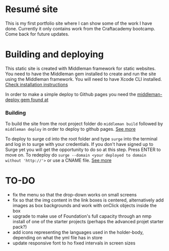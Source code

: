 # Resumé site
This is my first portfolio site where I can show some of the work I have done. Currently it only contains work from the Craftacademy bootcamp. Come back for future updates.

# Building and deploying
This static site is created with Middleman framework for static websites. You need to have the Middleman gem installed to create and run the site using the Middleman framework. You will need to have Xcode CLI installed. [Check installation instructions](https://middlemanapp.com/basics/install/)

In order to make a simple deploy to Github pages you need the [middleman-deploy gem found at](https://github.com/middleman-contrib/middleman-deploy)

### Building
To build the site from the root project folder do
```middleman build```
followed by
```middleman deploy```
in order to deploy to github pages. [See more](https://github.com/middleman-contrib/middleman-deploy)

To deploy to surge cd into the root folder and type
```surge```
into the terminal and log in to surge with your credentials. If you don't have signed up to Surge yet you will get the opportunity to do so at this step. Press ENTER to move on.
To redeploy do
```surge --domain <your deployed to domain without 'http://'>```
or use a CNAME file. [See more](https://www.youtube.com/watch?time_continue=74&v=-EjdMvYPSVU)

# TO-DO
- fix the menu so that the drop-down works on small screens
- fix so that the img content in the link boxes is centered, alternatively add images as box backgrounds and work with onClick objects inside the box
- upgrade to make use of Foundation's full capacity through an nmp install of one of the starter projects (perhaps the advanced projet starter pack?)
- add icons representing the languages used in the holder-body, depending on what the yml file has in store
- update responsive font to ho fixed intervals in screen sizes
